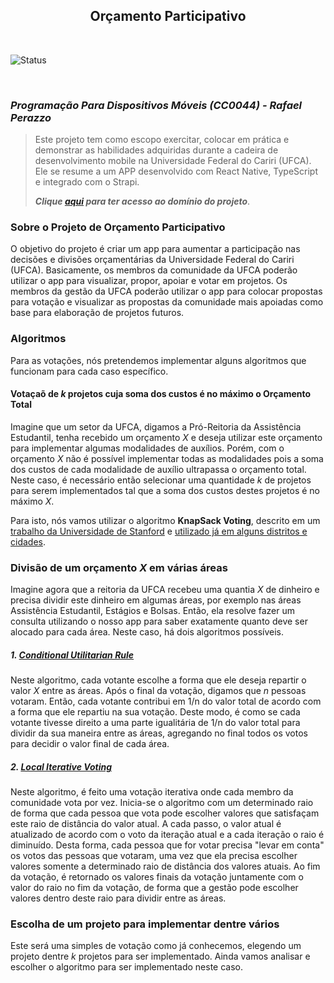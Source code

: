 <h2 align="center"><b>Orçamento Participativo</b></h2>

</br>

![Status](http://img.shields.io/static/v1?label=STATUS&message=WIP&color=dd3333&style=for-the-badge)&nbsp;

</br>

### **_Programação Para Dispositivos Móveis (CC0044) - Rafael Perazzo_**

> Este projeto tem como escopo exercitar, colocar em prática e demonstrar as habilidades adquiridas durante a cadeira de desenvolvimento mobile na Universidade Federal do Cariri (UFCA).
> Ele se resume a um APP desenvolvido com React Native, TypeScript e integrado com o Strapi.
>
> **_Clique [aqui](docs/Atividade2.md) para ter acesso ao domínio do projeto_**.

### Sobre o Projeto de Orçamento Participativo

O objetivo do projeto é criar um app para aumentar a participação nas decisões e divisões orçamentárias da Universidade Federal do Cariri (UFCA). Basicamente, os membros da comunidade da UFCA poderão utilizar o app para visualizar, propor, apoiar e votar em projetos. Os membros da gestão da UFCA poderão utilizar o app para colocar propostas para votação e visualizar as propostas da comunidade mais apoiadas como base para elaboração de projetos futuros.

### Algoritmos

Para as votações, nós pretendemos implementar alguns algoritmos que funcionam para cada caso específico.

#### Votaçaõ de $k$ projetos cuja soma dos custos é no máximo o Orçamento Total

Imagine que um setor da UFCA, digamos a Pró-Reitoria da Assistência Estudantil, tenha recebido um orçamento $X$ e deseja utilizar este orçamento para implementar algumas modalidades de auxílios. Porém, com o orçamento $X$ não é possível implementar todas as modalidades pois a soma dos custos de cada modalidade de auxílio ultrapassa o orçamento total. Neste caso, é necessário então selecionar uma quantidade $k$ de projetos para serem implementados tal que a soma dos custos destes projetos é no máximo $X$.

Para isto, nós vamos utilizar o algoritmo **KnapSack Voting**, descrito em um [trabalho da Universidade de Stanford](https://dl.acm.org/doi/pdf/10.1145/3340230) e [utilizado já em alguns distritos e cidades](https://pbstanford.org/).

### Divisão de um orçamento $X$ em várias áreas

Imagine agora que a reitoria da UFCA recebeu uma quantia $X$ de dinheiro e precisa dividir este dinheiro em algumas áreas, por exemplo nas áreas Assistência Estudantil, Estágios e Bolsas. Então, ela resolve fazer um consulta utilizando o nosso app para saber exatamente quanto deve ser alocado para cada área. Neste caso, há dois algoritmos possíveis.

##### 1. [Conditional Utilitarian Rule](https://www.cs.toronto.edu/~nisarg/papers/pb_chapter.pdf)

Neste algoritmo, cada votante escolhe a forma que ele deseja repartir o valor $X$ entre as áreas. Após o final da votação, digamos que $n$ pessoas votaram. Então, cada votante contribui em 1/n do valor total de acordo com a forma que ele repartiu na sua votação. Deste modo, é como se cada votante tivesse direito a uma parte igualitária de 1/n do valor total para dividir da sua maneira entre as áreas, agregando no final todos os votos para decidir o valor final de cada área.

##### 2. [Local Iterative Voting](https://stacks.stanford.edu/file/druid:mf806mq4601/Final-augmented.pdf)

Neste algoritmo, é feito uma votação iterativa onde cada membro da comunidade vota por vez. Inicia-se o algoritmo com um determinado raio de forma que cada pessoa que vota pode escolher valores que satisfaçam este raio de distância do valor atual. A cada passo, o valor atual é atualizado de acordo com o voto da iteração atual e a cada iteração o raio é diminuído. Desta forma, cada pessoa que for votar precisa "levar em conta" os votos das pessoas que votaram, uma vez que ela precisa escolher valores somente a determinado raio de distância dos valores atuais. Ao fim da votação, é retornado os valores finais da votação juntamente com o valor do raio no fim da votação, de forma que a gestão pode escolher valores dentro deste raio para dividir entre as áreas.

### Escolha de um projeto para implementar dentre vários

Este será uma simples de votação como já conhecemos, elegendo um projeto dentre $k$ projetos para ser implementado. Ainda vamos analisar e escolher o algoritmo para ser implementado neste caso.
